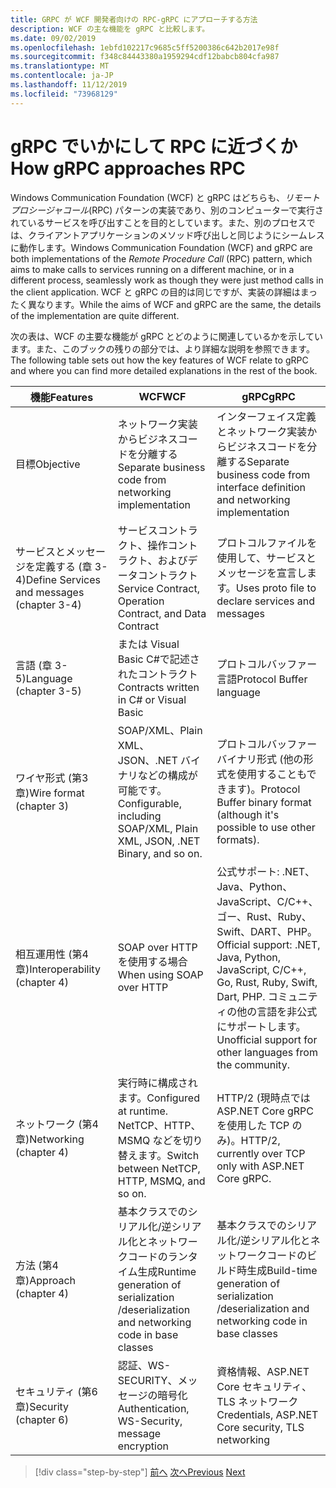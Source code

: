 ```yaml
---
title: GRPC が WCF 開発者向けの RPC-gRPC にアプローチする方法
description: WCF の主な機能を gRPC と比較します。
ms.date: 09/02/2019
ms.openlocfilehash: 1ebfd102217c9685c5ff5200386c642b2017e98f
ms.sourcegitcommit: f348c84443380a1959294cdf12babcb804cfa987
ms.translationtype: MT
ms.contentlocale: ja-JP
ms.lasthandoff: 11/12/2019
ms.locfileid: "73968129"
---
```

# <a name="how-grpc-approaches-rpc"></a><span data-ttu-id="4199d-103">gRPC でいかにして RPC に近づくか</span><span class="sxs-lookup"><span data-stu-id="4199d-103">How gRPC approaches RPC</span></span>

<span data-ttu-id="4199d-104">Windows Communication Foundation (WCF) と gRPC はどちらも、*リモートプロシージャコール*(RPC) パターンの実装であり、別のコンピューターで実行されているサービスを呼び出すことを目的としています。また、別のプロセスでは、クライアントアプリケーションのメソッド呼び出しと同じようにシームレスに動作します。</span><span class="sxs-lookup"><span data-stu-id="4199d-104">Windows Communication Foundation (WCF) and gRPC are both implementations of the *Remote Procedure Call* (RPC) pattern, which aims to make calls to services running on a different machine, or in a different process, seamlessly work as though they were just method calls in the client application.</span></span> <span data-ttu-id="4199d-105">WCF と gRPC の目的は同じですが、実装の詳細はまったく異なります。</span><span class="sxs-lookup"><span data-stu-id="4199d-105">While the aims of WCF and gRPC are the same, the details of the implementation are quite different.</span></span>

<span data-ttu-id="4199d-106">次の表は、WCF の主要な機能が gRPC とどのように関連しているかを示しています。また、このブックの残りの部分では、より詳細な説明を参照できます。</span><span class="sxs-lookup"><span data-stu-id="4199d-106">The following table sets out how the key features of WCF relate to gRPC and where you can find more detailed explanations in the rest of the book.</span></span>

| <span data-ttu-id="4199d-107">機能</span><span class="sxs-lookup"><span data-stu-id="4199d-107">Features</span></span> | <span data-ttu-id="4199d-108">WCF</span><span class="sxs-lookup"><span data-stu-id="4199d-108">WCF</span></span> | <span data-ttu-id="4199d-109">gRPC</span><span class="sxs-lookup"><span data-stu-id="4199d-109">gRPC</span></span> |
| -------- | --- | ---- |
| <span data-ttu-id="4199d-110">目標</span><span class="sxs-lookup"><span data-stu-id="4199d-110">Objective</span></span> | <span data-ttu-id="4199d-111">ネットワーク実装からビジネスコードを分離する</span><span class="sxs-lookup"><span data-stu-id="4199d-111">Separate business code from networking implementation</span></span> | <span data-ttu-id="4199d-112">インターフェイス定義とネットワーク実装からビジネスコードを分離する</span><span class="sxs-lookup"><span data-stu-id="4199d-112">Separate business code from interface definition and networking implementation</span></span> |
| <span data-ttu-id="4199d-113">サービスとメッセージを定義する (章 3-4)</span><span class="sxs-lookup"><span data-stu-id="4199d-113">Define Services and messages (chapter 3-4)</span></span>  | <span data-ttu-id="4199d-114">サービスコントラクト、操作コントラクト、およびデータコントラクト</span><span class="sxs-lookup"><span data-stu-id="4199d-114">Service Contract, Operation Contract, and Data Contract</span></span> | <span data-ttu-id="4199d-115">プロトコルファイルを使用して、サービスとメッセージを宣言します。</span><span class="sxs-lookup"><span data-stu-id="4199d-115">Uses proto file to declare services and messages</span></span> |
| <span data-ttu-id="4199d-116">言語 (章 3-5)</span><span class="sxs-lookup"><span data-stu-id="4199d-116">Language (chapter 3-5)</span></span> | <span data-ttu-id="4199d-117">または Visual Basic C#で記述されたコントラクト</span><span class="sxs-lookup"><span data-stu-id="4199d-117">Contracts written in C# or Visual Basic</span></span> | <span data-ttu-id="4199d-118">プロトコルバッファー言語</span><span class="sxs-lookup"><span data-stu-id="4199d-118">Protocol Buffer language</span></span> |
| <span data-ttu-id="4199d-119">ワイヤ形式 (第3章)</span><span class="sxs-lookup"><span data-stu-id="4199d-119">Wire format (chapter 3)</span></span> | <span data-ttu-id="4199d-120">SOAP/XML、Plain XML、JSON、.NET バイナリなどの構成が可能です。</span><span class="sxs-lookup"><span data-stu-id="4199d-120">Configurable, including SOAP/XML, Plain XML, JSON, .NET Binary, and so on.</span></span> | <span data-ttu-id="4199d-121">プロトコルバッファーバイナリ形式 (他の形式を使用することもできます)。</span><span class="sxs-lookup"><span data-stu-id="4199d-121">Protocol Buffer binary format (although it's possible to use other formats).</span></span>
| <span data-ttu-id="4199d-122">相互運用性 (第4章)</span><span class="sxs-lookup"><span data-stu-id="4199d-122">Interoperability (chapter 4)</span></span> | <span data-ttu-id="4199d-123">SOAP over HTTP を使用する場合</span><span class="sxs-lookup"><span data-stu-id="4199d-123">When using SOAP over HTTP</span></span> | <span data-ttu-id="4199d-124">公式サポート: .NET、Java、Python、JavaScript、C/C++、ゴー、Rust、Ruby、Swift、DART、PHP。</span><span class="sxs-lookup"><span data-stu-id="4199d-124">Official support: .NET, Java, Python, JavaScript, C/C++, Go, Rust, Ruby, Swift, Dart, PHP.</span></span> <span data-ttu-id="4199d-125">コミュニティの他の言語を非公式にサポートします。</span><span class="sxs-lookup"><span data-stu-id="4199d-125">Unofficial support for other languages from the community.</span></span> |
| <span data-ttu-id="4199d-126">ネットワーク (第4章)</span><span class="sxs-lookup"><span data-stu-id="4199d-126">Networking (chapter 4)</span></span> | <span data-ttu-id="4199d-127">実行時に構成されます。</span><span class="sxs-lookup"><span data-stu-id="4199d-127">Configured at runtime.</span></span> <span data-ttu-id="4199d-128">NetTCP、HTTP、MSMQ などを切り替えます。</span><span class="sxs-lookup"><span data-stu-id="4199d-128">Switch between NetTCP, HTTP, MSMQ, and so on.</span></span> | <span data-ttu-id="4199d-129">HTTP/2 (現時点では ASP.NET Core gRPC を使用した TCP のみ)。</span><span class="sxs-lookup"><span data-stu-id="4199d-129">HTTP/2, currently over TCP only with ASP.NET Core gRPC.</span></span> |
| <span data-ttu-id="4199d-130">方法 (第4章)</span><span class="sxs-lookup"><span data-stu-id="4199d-130">Approach (chapter 4)</span></span> | <span data-ttu-id="4199d-131">基本クラスでのシリアル化/逆シリアル化とネットワークコードのランタイム生成</span><span class="sxs-lookup"><span data-stu-id="4199d-131">Runtime generation of serialization /deserialization and networking code in base classes</span></span> | <span data-ttu-id="4199d-132">基本クラスでのシリアル化/逆シリアル化とネットワークコードのビルド時生成</span><span class="sxs-lookup"><span data-stu-id="4199d-132">Build-time generation of serialization /deserialization and networking code in base classes</span></span> |
| <span data-ttu-id="4199d-133">セキュリティ (第6章)</span><span class="sxs-lookup"><span data-stu-id="4199d-133">Security (chapter 6)</span></span> | <span data-ttu-id="4199d-134">認証、WS-SECURITY、メッセージの暗号化</span><span class="sxs-lookup"><span data-stu-id="4199d-134">Authentication, WS-Security, message encryption</span></span> | <span data-ttu-id="4199d-135">資格情報、ASP.NET Core セキュリティ、TLS ネットワーク</span><span class="sxs-lookup"><span data-stu-id="4199d-135">Credentials, ASP.NET Core security, TLS networking</span></span> |

>[!div class="step-by-step"]
><span data-ttu-id="4199d-136">[前へ](grpc-overview.md)
>[次へ](interface-definition-language.md)</span><span class="sxs-lookup"><span data-stu-id="4199d-136">[Previous](grpc-overview.md)
[Next](interface-definition-language.md)</span></span>
